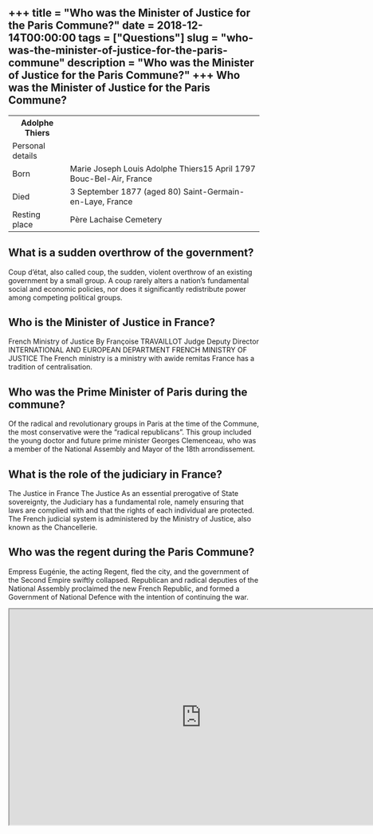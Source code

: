 +++
title = "Who was the Minister of Justice for the Paris Commune?"
date = 2018-12-14T00:00:00
tags = ["Questions"]
slug = "who-was-the-minister-of-justice-for-the-paris-commune"
description = "Who was the Minister of Justice for the Paris Commune?"
+++
Who was the Minister of Justice for the Paris Commune?
------------------------------------------------------

<table><tr><th>Adolphe Thiers</th></tr><tr><td>Personal details</td></tr><tr><td>Born</td><td>Marie Joseph Louis Adolphe Thiers15 April 1797 Bouc-Bel-Air, France</td></tr><tr><td>Died</td><td>3 September 1877 (aged 80) Saint-Germain-en-Laye, France</td></tr><tr><td>Resting place</td><td>Père Lachaise Cemetery</td></tr></table>

What is a sudden overthrow of the government?
---------------------------------------------

Coup d’état, also called coup, the sudden, violent overthrow of an existing government by a small group. A coup rarely alters a nation’s fundamental social and economic policies, nor does it significantly redistribute power among competing political groups.

Who is the Minister of Justice in France?
-----------------------------------------

French Ministry of Justice By Françoise TRAVAILLOT Judge Deputy Director INTERNATIONAL AND EUROPEAN DEPARTMENT FRENCH MINISTRY OF JUSTICE The French ministry is a ministry with awide remitas France has a tradition of centralisation.

Who was the Prime Minister of Paris during the commune?
-------------------------------------------------------

Of the radical and revolutionary groups in Paris at the time of the Commune, the most conservative were the “radical republicans”. This group included the young doctor and future prime minister Georges Clemenceau, who was a member of the National Assembly and Mayor of the 18th arrondissement.

What is the role of the judiciary in France?
--------------------------------------------

The Justice in France The Justice As an essential prerogative of State sovereignty, the Judiciary has a fundamental role, namely ensuring that laws are complied with and that the rights of each individual are protected. The French judicial system is administered by the Ministry of Justice, also known as the Chancellerie.

Who was the regent during the Paris Commune?
--------------------------------------------

Empress Eugénie, the acting Regent, fled the city, and the government of the Second Empire swiftly collapsed. Republican and radical deputies of the National Assembly proclaimed the new French Republic, and formed a Government of National Defence with the intention of continuing the war.

<iframe allow="accelerometer; autoplay; clipboard-write; encrypted-media; gyroscope; picture-in-picture" allowfullscreen="" class="__youtube_prefs__  epyt-is-override  no-lazyload" data-no-lazy="1" data-origheight="433" data-origwidth="770" data-skipgform_ajax_framebjll="" height="433" id="_ytid_82544" loading="lazy" src="https://www.youtube.com/embed/DQP3IqZuqbI?enablejsapi=1&autoplay=0&cc_load_policy=0&cc_lang_pref=&iv_load_policy=1&loop=0&modestbranding=0&rel=1&fs=1&playsinline=0&autohide=2&theme=dark&color=red&controls=1&" title="YouTube player" width="770"></iframe>